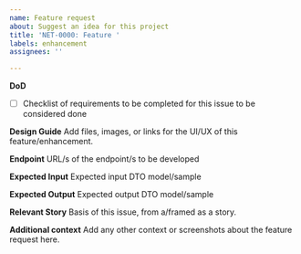 ```yaml
---
name: Feature request
about: Suggest an idea for this project
title: 'NET-0000: Feature '
labels: enhancement
assignees: ''

---
```


**DoD**
- [ ] Checklist of requirements to be completed for this issue to be considered done

**Design Guide**
Add files, images, or links for the UI/UX of this feature/enhancement.

**Endpoint**
URL/s of the endpoint/s to be developed

**Expected Input**
Expected input DTO model/sample

**Expected Output**
Expected output DTO model/sample

**Relevant Story**
Basis of this issue, from a/framed as a story.

**Additional context**
Add any other context or screenshots about the feature request here.
